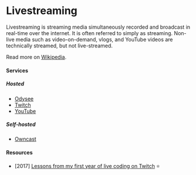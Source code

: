 # Livestreaming

Livestreaming is streaming media simultaneously recorded and broadcast in real-time over the internet. It is often referred to simply as streaming. Non-live media such as video-on-demand, vlogs, and YouTube videos are technically streamed, but not live-streamed.

Read more on [Wikipedia](https://en.wikipedia.org/wiki/Livestreaming).

#### Services

##### Hosted
- [Odysee](https://odysee.com)
- [Twitch](https://en.wikipedia.org/wiki/Twitch_(service))
- [YouTube](https://en.wikipedia.org/wiki/YouTube)

##### Self-hosted
- [Owncast](https://owncast.online)

#### Resources
- [2017] [Lessons from my first year of live coding on Twitch](https://www.freecodecamp.org/news/lessons-from-my-first-year-of-live-coding-on-twitch-41a32e2f41c1) ⭐
